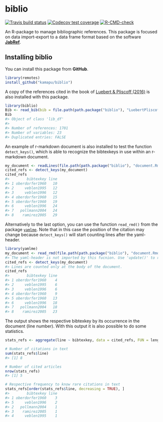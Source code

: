 
<!-- README.md is generated from README.Rmd. Please edit that file -->

<!-- Use snippet 'render_markdown' for it -->

# biblio

<!-- badges: start -->

[![Travis build
status](https://travis-ci.com/kamapu/biblio.svg?branch=master)](https://travis-ci.com/kamapu/biblio)
[![Codecov test
coverage](https://codecov.io/gh/kamapu/biblio/branch/master/graph/badge.svg)](https://codecov.io/gh/kamapu/biblio?branch=master)
[![R-CMD-check](https://github.com/kamapu/biblio/workflows/R-CMD-check/badge.svg)](https://github.com/kamapu/biblio/actions)
<!-- badges: end -->

An R-package to manage bibliographic references. This package is focused
on data import-export to a data frame format based on the software
[**JabRef**](http://www.jabref.org/).

## Installing biblio

You can install this package from **GitHub**.

``` r
library(remotes)
install_github("kamapu/biblio")
```

A copy of the references cited in the book of [Luebert & Pliscoff
(2016)](https://doi.org/10.5281/zenodo.60800) is also installed with
this package.

``` r
library(biblio)
Bib <- read_bib(bib = file.path(path.package("biblio"), "LuebertPliscoff.bib"))
Bib
#> Object of class 'lib_df'
#> 
#> Number of references: 1701
#> Number of variables: 23
#> Duplicated entries: FALSE
```

An example of r-markdown document is also installed to test the function
`detect_keys()`, which is able to recognize the bibtexkeys in use within
an r-markdown document.

``` r
my_document <- readLines(file.path(path.package("biblio"), "document.Rmd"))
cited_refs <- detect_keys(my_document)
cited_refs
#>        bibtexkey line
#> 1 oberdorfer1960   10
#> 2     veblen1995   12
#> 3     veblen1996   12
#> 4 oberdorfer1960   15
#> 5 oberdorfer1960   19
#> 6     veblen1996   24
#> 7   pollmann2004   24
#> 8    ramirez2005   29
```

Alternatively to the last option, you can use the function `read_rmd()`
from the package [`yamlme`](https://kamapu.github.io/rpkg/yamlme/). Note
that in this case the position of the citation may change because
`detect_keys()` will start counting lines after the yaml-header.

``` r
library(yamlme)
my_document <- read_rmd(file.path(path.package("biblio"), "document.Rmd"))
#> The yaml-header is not imported by this fucnion. Use 'update()' to re-write the header.
cited_refs <- detect_keys(my_document)
#> Lines are counted only at the body of the document.
cited_refs
#>        bibtexkey line
#> 1 oberdorfer1960    4
#> 2     veblen1995    6
#> 3     veblen1996    6
#> 4 oberdorfer1960    9
#> 5 oberdorfer1960   13
#> 6     veblen1996   18
#> 7   pollmann2004   18
#> 8    ramirez2005   23
```

The output shows the respective bibtexkey by its occurrence in the
document (line number). With this output it is also possible to do some
statistics.

``` r
stats_refs <- aggregate(line ~ bibtexkey, data = cited_refs, FUN = length)

# Number of citations in text
sum(stats_refs$line)
#> [1] 8

# Number of cited articles
nrow(stats_refs)
#> [1] 5

# Respective frequency to know rare citations in text
stats_refs[order(stats_refs$line, decreasing = TRUE), ]
#>        bibtexkey line
#> 1 oberdorfer1960    3
#> 5     veblen1996    2
#> 2   pollmann2004    1
#> 3    ramirez2005    1
#> 4     veblen1995    1
```
